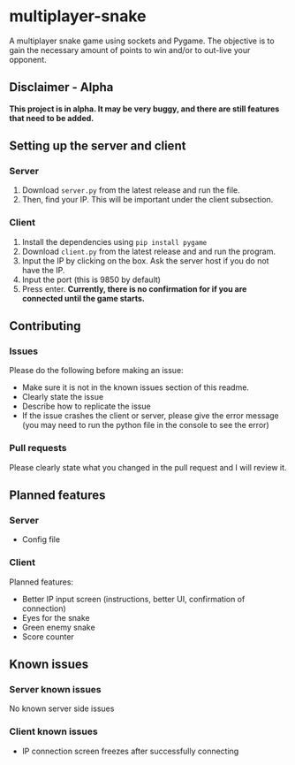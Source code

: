 # multiplayer-snake

A multiplayer snake game using sockets and Pygame. The objective is to gain the necessary amount of points to win and/or to out-live your opponent.

## Disclaimer - Alpha

**This project is in alpha. It may be very buggy, and there are still features that need to be added.**

## Setting up the server and client

### Server

1. Download `server.py` from the latest release and run the file. 
2. Then, find your IP. This will be important under the client subsection.

### Client

1. Install the dependencies using `pip install pygame`
2. Download `client.py` from the latest release and and run the program.
3. Input the IP by clicking on the box. Ask the server host if you do not have the IP.
4. Input the port (this is 9850 by default)
5. Press enter. **Currently, there is no confirmation for if you are connected until the game starts.**

## Contributing

### Issues

Please do the following before making an issue:
- Make sure it is not in the known issues section of this readme.
- Clearly state the issue
- Describe how to replicate the issue
- If the issue crashes the client or server, please give the error message (you may need to run the python file in the console to see the error)

### Pull requests

Please clearly state what you changed in the pull request and I will review it.

## Planned features

### Server

- Config file

### Client

Planned features:
- Better IP input screen (instructions, better UI, confirmation of connection)
- Eyes for the snake
- Green enemy snake
- Score counter

## Known issues

### Server known issues

No known server side issues

### Client known issues

- IP connection screen freezes after successfully connecting
